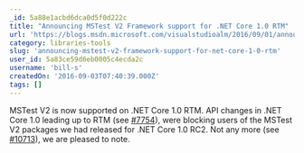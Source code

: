 ```yaml
---
_id: 5a88e1acbd6dca0d5f0d222c
title: "Announcing MSTest V2 Framework support for .NET Core 1.0 RTM"
url: 'https://blogs.msdn.microsoft.com/visualstudioalm/2016/09/01/announcing-mstest-v2-framework-support-for-net-core-1-0-rtm/'
category: libraries-tools
slug: 'announcing-mstest-v2-framework-support-for-net-core-1-0-rtm'
user_id: 5a83ce59d6eb0005c4ecda2c
username: 'bill-s'
createdOn: '2016-09-03T07:40:39.000Z'
tags: []
---
```


MSTest V2 is now supported on .NET Core 1.0 RTM. API changes in .NET Core 1.0 leading up to RTM (see <a href="https://github.com/dotnet/corefx/issues/7754">#7754</a>), were blocking users of the MSTest V2 packages we had released for .NET Core 1.0 RC2. Not any more (see <a href="https://github.com/dotnet/corefx/issues/10713">#10713</a>), we are pleased to note.
